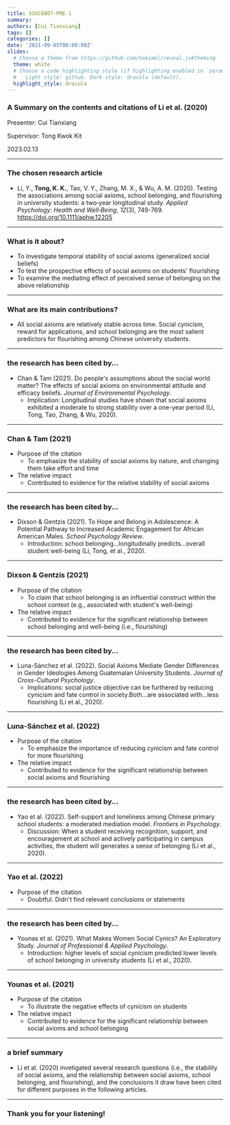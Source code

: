 ```yaml
---
title: SSGC8807-PRE-1
summary: 
authors: [Cui Tianxiang]
tags: []
categories: []
date: '2021-09-05T00:00:00Z'
slides:
  # Choose a theme from https://github.com/hakimel/reveal.js#theming
  theme: white
  # Choose a code highlighting style (if highlighting enabled in `params.toml`)
  #   Light style: github. Dark style: dracula (default).
  highlight_style: dracula
---
```


### A Summary on the contents and citations of Li et al. (2020)


Presenter: Cui Tianxiang

Supervisor: Tong Kwok Kit

2023.02.13

---

### The chosen research article

- Li, Y., **Tong, K. K.**, Tao, V. Y., Zhang, M. X., & Wu, A. M. (2020). Testing the associations among social axioms, school belonging, and flourishing in university students: a two‐year longitudinal study. *Applied Psychology: Health and Well‐Being*, *12*(3), 749-769. https://doi.org/10.1111/aphw.12205

---

### What is it about?

- To investigate temporal stability of social axioms (generalized social beliefs)
- To test the prospective effects of social axioms on students' flourishing
- To examine the mediating effect of perceived sense of belonging on the above relationship

---

### What are its main contributions?

- All social axioms are relatively stable across time. Social cynicism, reward for applications, and school belonging are the most salient predictors for flourishing among Chinese university students.

---
### the research has been cited by...
- Chan & Tam (2021). Do people's assumptions about the social world matter? The effects of social axioms on environmental attitude and efficacy beliefs. *Journal of Environmental Psychology*.
  - Implication: Longitudinal studies have shown that social axioms exhibited a moderate to strong stability over a one-year period (Li, Tong, Tao, Zhang, & Wu, 2020).
---
### Chan & Tam (2021)
- Purpose of the citation
  - To emphasize the stability of social axioms by nature, and changing them take effort and time
- The relative impact
  - Contributed to evidence for the relative stability of social axioms
---
### the research has been cited by...

- Dixson & Gentzis (2021). To Hope and Belong in Adolescence: A Potential Pathway to Increased Academic Engagement for African American Males. *School Psychology Review*.
  - Introduction: school belonging...longitudinally predicts...overall student well-being (Li, Tong, et al., 2020).
---
### Dixson & Gentzis (2021)
- Purpose of the citation
  - To claim that school belonging is an influential construct within the school context (e.g., associated with student's well-being)
- The relative impact
  - Contributed to evidence for the significant relationship between school belonging and well-being (i.e., flourishing)
---
### the research has been cited by...

- Luna-Sánchez et al. (2022). Social Axioms Mediate Gender Differences in Gender Ideologies Among Guatemalan University Students. *Journal of Cross-Cultural Psychology*.
  - Implications: social justice objective can be furthered by reducing cynicism and fate control in society.Both...are associated with...less flourishing (Li et al., 2020).

---
### Luna-Sánchez et al. (2022)
- Purpose of the citation
  - To emphasize the importance of reducing cynicism and fate control for more flourishing
- The relative impact
  - Contributed to evidence for the significant relationship between social axioms and flourishing
---
### the research has been cited by...

- Yao et al. (2022). Self-support and loneliness among Chinese primary school students: a moderated mediation model. *Frontiers in Psychology*.
  - Discussion: When a student receiving recognition, support, and encouragement at school and actively participating in campus activities, the student will generates a sense of belonging (Li et al., 2020).

---
### Yao et al. (2022)
- Purpose of the citation
  - Doubtful. Didn't find relevant conclusions or statements

---
### the research has been cited by...

- Younas et al. (2021). What Makes Women Social Cynics? An Exploratory Study. *Journal of Professional & Applied Psychology*.
  - Introduction: higher levels of social cynicism predicted lower levels of school belonging in university students (Li et al., 2020).

---
### Younas et al. (2021)
- Purpose of the citation
  - To illustrate the negative effects of cynicism on students
- The relative impact
  - Contributed to evidence for the significant relationship between social axioms and school belonging

---
### a brief summary

- Li et al. (2020) invetigated several research questions (i.e., the stability of social axioms, and the relationship between social axioms, school belonging, and flourishing), and the conclusions it draw have been cited for different purposes in the following articles.

---
### Thank you for your listening!
